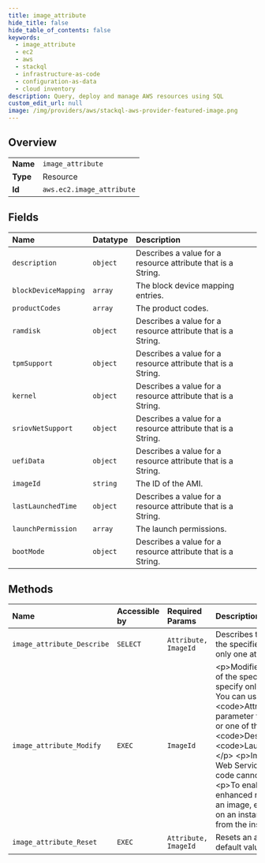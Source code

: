 ```yaml
---
title: image_attribute
hide_title: false
hide_table_of_contents: false
keywords:
  - image_attribute
  - ec2
  - aws    
  - stackql
  - infrastructure-as-code
  - configuration-as-data
  - cloud inventory
description: Query, deploy and manage AWS resources using SQL
custom_edit_url: null
image: /img/providers/aws/stackql-aws-provider-featured-image.png
---
```

  
    

## Overview
<table><tbody>
<tr><td><b>Name</b></td><td><code>image_attribute</code></td></tr>
<tr><td><b>Type</b></td><td>Resource</td></tr>
<tr><td><b>Id</b></td><td><code>aws.ec2.image_attribute</code></td></tr>
</tbody></table>

## Fields
| Name | Datatype | Description |
|:-----|:---------|:------------|
| `description` | `object` | Describes a value for a resource attribute that is a String. |
| `blockDeviceMapping` | `array` | The block device mapping entries. |
| `productCodes` | `array` | The product codes. |
| `ramdisk` | `object` | Describes a value for a resource attribute that is a String. |
| `tpmSupport` | `object` | Describes a value for a resource attribute that is a String. |
| `kernel` | `object` | Describes a value for a resource attribute that is a String. |
| `sriovNetSupport` | `object` | Describes a value for a resource attribute that is a String. |
| `uefiData` | `object` | Describes a value for a resource attribute that is a String. |
| `imageId` | `string` | The ID of the AMI. |
| `lastLaunchedTime` | `object` | Describes a value for a resource attribute that is a String. |
| `launchPermission` | `array` | The launch permissions. |
| `bootMode` | `object` | Describes a value for a resource attribute that is a String. |
## Methods
| Name | Accessible by | Required Params | Description |
|:-----|:--------------|:----------------|:------------|
| `image_attribute_Describe` | `SELECT` | `Attribute, ImageId` | Describes the specified attribute of the specified AMI. You can specify only one attribute at a time. |
| `image_attribute_Modify` | `EXEC` | `ImageId` | &lt;p&gt;Modifies the specified attribute of the specified AMI. You can specify only one attribute at a time. You can use the &lt;code&gt;Attribute&lt;/code&gt; parameter to specify the attribute or one of the following parameters: &lt;code&gt;Description&lt;/code&gt; or &lt;code&gt;LaunchPermission&lt;/code&gt;.&lt;/p&gt; &lt;p&gt;Images with an Amazon Web Services Marketplace product code cannot be made public.&lt;/p&gt; &lt;p&gt;To enable the SriovNetSupport enhanced networking attribute of an image, enable SriovNetSupport on an instance and create an AMI from the instance.&lt;/p&gt; |
| `image_attribute_Reset` | `EXEC` | `Attribute, ImageId` | Resets an attribute of an AMI to its default value. |
